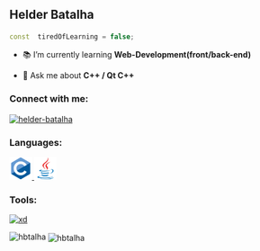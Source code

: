 ## Helder Batalha

```c++
const  tiredOfLearning = false;
```



- 📚 I’m currently learning   **Web-Development(front/back-end)**

- 💬 Ask me about **C++ / Qt C++**



<h3 align="left">Connect with me:</h3>
<p align="left">
<a href="https://linkedin.com/in/helder-batalha" target="blank"><img align="center" src="https://content.linkedin.com/content/dam/me/business/en-us/amp/brand-site/v2/bg/LI-Bug.svg.original.svg" alt="helder-batalha" height="30" width="40" /></a>
</p>



<h3 align="left">Languages:</h3>
<p align="left"> <a href="https://www.cprogramming.com/" target="_blank"> <img src="https://raw.githubusercontent.com/devicons/devicon/master/icons/c/c-original.svg" alt="c" width="40" height="40"/>    </a> <a href="https://www.java.com" target="_blank"> <img src="https://raw.githubusercontent.com/devicons/devicon/master/icons/java/java-original.svg" alt="java" width="40" height="40"/> </a> 

  
  
 <h3 align="left">Tools:</h3>
<a href="https://www.adobe.com/products/xd.html" target="_blank"> <img src="https://cdn.worldvectorlogo.com/logos/adobe-xd.svg" alt="xd" width="40" height="40"/> </a> </p>

<p><img align="left" src="https://github-readme-stats.vercel.app/api/top-langs?username=hbtalha&show_icons=true&locale=en&layout=compact" alt="hbtalha" /></p>

<p>&nbsp;<img align="center" src="https://github-readme-stats.vercel.app/api?username=hbtalha&show_icons=true&locale=en" alt="hbtalha" /></p>

